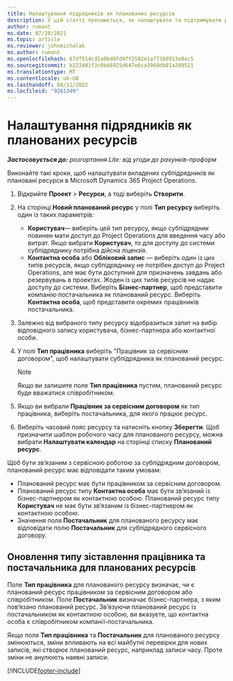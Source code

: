 ```yaml
---
title: Налаштування підрядників як планованих ресурсів
description: У цій статті пояснюється, як налаштувати та підтримувати ресурси субпідрядника, створені з користувачів та контактів у системі, щоб вони могли бути пов’язані з субпідрядами в корпорації Майкрософт Dynamics 365 Project Operations.
author: rumant
ms.date: 07/28/2021
ms.topic: article
ms.reviewer: johnmichalak
ms.author: rumant
ms.openlocfilehash: 67df514cd1a0bd07d4ff2582e1a7738d913e0ac5
ms.sourcegitcommit: b2224d1f3c0bd4925d647e6ca3960db81a209521
ms.translationtype: MT
ms.contentlocale: uk-UA
ms.lasthandoff: 08/11/2022
ms.locfileid: "9261349"
---
```

# <a name="set-up-subcontractors-as-bookable-resources"></a>Налаштування підрядників як планованих ресурсів

_**Застосовується до:** розгортання Lite: від угоди до рахунків-проформ_

Виконайте такі кроки, щоб налаштувати вкладених субпідрядників як плановані ресурси в Microsoft Dynamics 365 Project Operations.

1. Відкрийте **Проект** \> **Ресурси**, а тоді виберіть **Створити**.
2. На сторінці **Новий планований ресурс** у полі **Тип ресурсу** виберіть один із таких параметрів:

    - **Користувач**— виберіть цей тип ресурсу, якщо субпідрядник повинен мати доступ до Project Operations для введення часу або витрат. Якщо вибрати **Користувач**, то для доступу до системи субпідряднику потрібна дійсна ліцензія.
    - **Контактна особа** або **Обліковий запис** — виберіть один із цих типів ресурсів, якщо субпідряднику не потрібен доступ до Project Operations, але має бути доступний для призначень завдань або резервувань в проектах. Жоден із цих типів ресурсів не надає доступу до системи. Виберіть **Бізнес-партнер**, щоб представити компанію постачальника як планований ресурс. Виберіть **Контактна особа**, щоб представити окремих працівників постачальника.

3. Залежно від вибраного типу ресурсу відобразиться запит на вибір відповідного запису користувача, бізнес-партнера або контактної особи.
4. У полі **Тип працівника** виберіть "Працівник за сервісним договором", щоб налаштувати субпідрядника як планований ресурс.

    > [!NOTE]
    > Якщо ви залишите поле **Тип працівника** пустим, планований ресурс буде вважатися співробітником.

5. Якщо ви вибрали **Працівник за сервісним договором** як тип працівника, виберіть постачальника, для якого працює ресурс.
6. Виберіть часовий пояс ресурсу та натисніть кнопку **Зберегти**. Щоб призначити шаблон робочого часу для планованого ресурсу, можна вибрати **Налаштувати календар** на сторінці списку **Планований ресурс**.

Щоб бути зв’язаним з сервісною роботою за субпідрядним договором, планований ресурс має відповідати таким умовам:

- Планований ресурс має бути працівником за сервісним договором.
- Планований ресурс типу **Контактна особа** має бути зв’язаний із бізнес-партнером як контактною особою. Планований ресурс типу **Користувач** не має бути зв’язаним із бізнес-партнером як контактною особою.
- Значення поля **Постачальник** для планованого ресурсу має відповідати полю **Постачальник** для субпідрядного сервісного договору.

## <a name="update-the-type-of-worker-and-vendor-mapping-for-bookable-resources"></a>Оновлення типу зіставлення працівника та постачальника для планованих ресурсів

Поле **Тип працівника** для планованого ресурсу визначає, чи є планований ресурс працівником за сервісним договором або співробітником. Поле **Постачальник** визначає бізнес-партнера, з яким пов’язано планований ресурс. Зв’язуючи планований ресурс із постачальником як контактною особою, ви вказуєте, що контактна особа є співробітником компанії-постачальника.

Якщо поля **Тип працівника** та **Постачальник** для планованого ресурсу змінюються, зміни впливають на всі майбутні перевірки для нових записів, які створює планований ресурс, наприклад записи часу. Проте зміни не анулюють наявні записи.

[!INCLUDE[footer-include](../../includes/footer-banner.md)]
